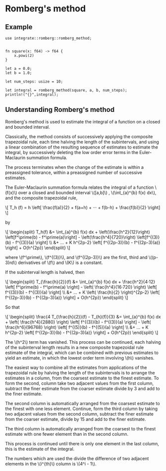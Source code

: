 # Romberg's method

## Example

```rust,editable
use integrate::romberg::romberg_method;


fn square(x: f64) -> f64 {
    x.powi(2)
}

let a = 0.0;
let b = 1.0;

let num_steps: usize = 10;

let integral = romberg_method(square, a, b, num_steps);
println!("{}",integral);
```

## Understanding Romberg's method

Romberg's method is used to estimate the integral of a function on a closed and bounded interval.

Classically, the method consists of successively applying the composite trapezoidal rule, each time
halving the length of the subintervals, and using a linear combination of the resulting sequence of
estimates to estimate the integral, by successively deleting the low order error terms in
the Euler-Maclaurin summation formula.

The process terminates when the change of the estimate is within a preassigned tolerance, within
a preassigned number of successive estimates.

The Euler-Maclaurin summation formula relates the integral of a function \\(f(x)\\) over
a closed and bounded interval \\(\[a,b\]\\) , \\(\int\_{a}^{b} f(x) dx\\), and the composite trapezoidal rule,

\\[
T_h (f) = h \left[ \frac{f(a)}{2} + f(a+h) + ··· + f(b-h) + \frac{f(b)}{2} \right]
\\]

by

\\[
\begin{split}
T_h(f) &= \int\_{a}^{b} f(x) dx + \left(\frac{h^2}{12}\right) \left[f^\prime(b) - f^\prime(a)\right] - \left(\frac{h^4}{720}\right) \left[f^{(3)}(b) - f^{(3)}(a) \right] \\\\
&+ ... + K h^{2p-2} \left[ f^{(2p-3)}(b) - f^{(2p-3)(a)} \right] + O(h^{2p})
\end{split}
\\]

where \\(f^\prime\\), \\(f^{(3)}\\), and \\(f^{(2p-3)}\\) are the first, third and \\((p-3)rd\\) derivatives
of \\(f\\) and \\(K\\) is a constant.

If the subinterval length is halved, then

\\[
\begin{split}
T\_{\frac{h}{2}}(f) &= \int\_{a}^{b} f(x) dx + \frac{h^2}{4·12} \left[ f^\prime(b) - f^\prime(a) \right] - \left( \frac{h^4}{16·720} \right) \left[ f^{(3)}(b) - f^{(3)}(a) \right] \\\\
&+ ... + K \left( \frac{h}{2} \right)^{2p-2} \left[ f^{(2p-3)}(b) - f^{(2p-3)(a)} \right] + O(h^{2p})
\end{split}
\\]

So that

\\[
\begin{split}
\frac{4 T\_{\frac{h}{2}}(f) - T\_{h}(f)}{3} &= \int\_{a}^{b} f(x) dx + \left( \frac{h^4}{2880} \right) \left[ f^{(3)}(b) - f^{(3)}(a) \right] - \left( \frac{h^6}{96768} \right) \left[ f^{(5)}(b) - f^{(5)}(a) \right] \\\\
&+ ... + K h^{2p-2} \left[ f^{(2p-3)}(b) - f^{(2p-3)(a)} \right] + O(h^{2p})
\end{split}
\\]

The \\(h^2\\) term has vanished. This process can be continued, each halving of the subinterval
length results in a new composite trapezoidal rule estimate of the integral, which can be
combined with previous estimates to yield an estimate, in which the lowest order term
involving \\(h\\) vanishes.

The easiest way to combine all the estimates from applications
of the trapezoidal rule by halving the length of the subintervals is to arrange the estimates
in a column, from the coarsest estimate to the finest estimate. To form the second,
column take two adjacent values from the first column, subtract the finer estimate
from the coarser estimate divide by 3 and add to the finer estimate.

The second column is automatically arranged from the coarsest estimate to the finest
with one less element. Continue, form the third column by taking two adjacent values
from the second column, subtract the finer estimate from the coarser estimate,
divide by 15 and add to the finer estimate.

The third column is automatically arranged from the coarsest to the finest estimate with one fewer element than in the
second column.

This process is continued until there is only one element in the last column, this
is the estimate of the integral.

The numbers which are used the divide the difference of two adjacent elements in the \\(i^{th}\\) column is \\(4^i - 1\\).
